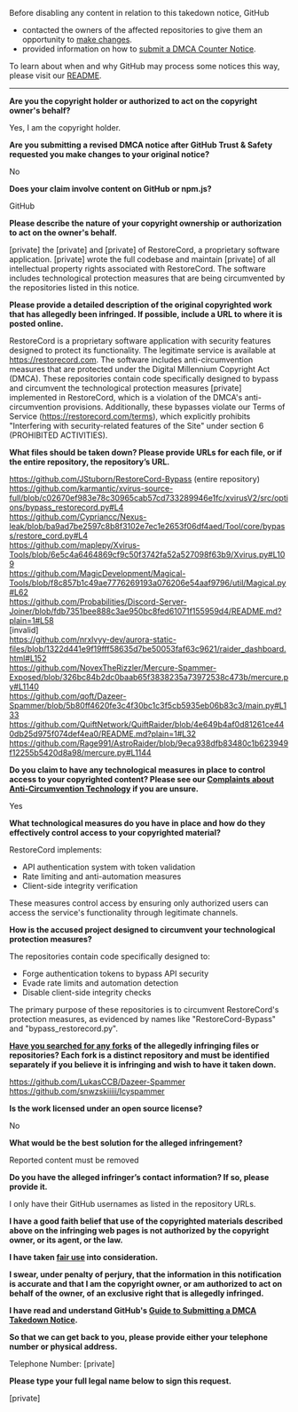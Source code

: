 Before disabling any content in relation to this takedown notice, GitHub
- contacted the owners of the affected repositories to give them an opportunity to [make changes](https://docs.github.com/en/github/site-policy/dmca-takedown-policy#a-how-does-this-actually-work).
- provided information on how to [submit a DMCA Counter Notice](https://docs.github.com/en/articles/guide-to-submitting-a-dmca-counter-notice).

To learn about when and why GitHub may process some notices this way, please visit our [README](https://github.com/github/dmca/blob/master/README.md#anatomy-of-a-takedown-notice).

---

**Are you the copyright holder or authorized to act on the copyright owner's behalf?**

Yes, I am the copyright holder.

**Are you submitting a revised DMCA notice after GitHub Trust & Safety requested you make changes to your original notice?**

No

**Does your claim involve content on GitHub or npm.js?**

GitHub

**Please describe the nature of your copyright ownership or authorization to act on the owner's behalf.**

[private] the [private] and [private] of RestoreCord, a proprietary software application. [private] wrote the full codebase and maintain [private] of all intellectual property rights associated with RestoreCord. The software includes technological protection measures that are being circumvented by the repositories listed in this notice.

**Please provide a detailed description of the original copyrighted work that has allegedly been infringed. If possible, include a URL to where it is posted online.**

RestoreCord is a proprietary software application with security features designed to protect its functionality. The legitimate service is available at https://restorecord.com. The software includes anti-circumvention measures that are protected under the Digital Millennium Copyright Act (DMCA). These repositories contain code specifically designed to bypass and circumvent the technological protection measures [private] implemented in RestoreCord, which is a violation of the DMCA's anti-circumvention provisions. Additionally, these bypasses violate our Terms of Service (https://restorecord.com/terms), which explicitly prohibits "Interfering with security-related features of the Site" under section 6 (PROHIBITED ACTIVITIES).

**What files should be taken down? Please provide URLs for each file, or if the entire repository, the repository’s URL.**

https://github.com/JStuborn/RestoreCord-Bypass (entire repository)  
https://github.com/karmantic/xvirus-source-full/blob/c02670ef983e78c30965cab57cd733289946e1fc/xvirusV2/src/options/bypass_restorecord.py#L4  
https://github.com/Cypriancc/Nexus-leak/blob/ba9ad7be2597c8b8f3102e7ec1e2653f06df4aed/Tool/core/bypass/restore_cord.py#L4  
https://github.com/maplepy/Xvirus-Tools/blob/6e5c4a6464869cf9c50f3742fa52a527098f63b9/Xvirus.py#L109  
https://github.com/MagicDevelopment/Magical-Tools/blob/f8c857b1c49ae7776269193a076206e54aaf9796/util/Magical.py#L62  
https://github.com/Probabilities/Discord-Server-Joiner/blob/fdb7351bee888c3ae950bc8fed61071f155959d4/README.md?plain=1#L58  
[invalid]  
https://github.com/nrxlvyy-dev/aurora-static-files/blob/1322d441e9f19fff58635d7be50053faf63c9621/raider_dashboard.html#L152  
https://github.com/NovexTheRizzler/Mercure-Spammer-Exposed/blob/326bc84b2dc0baab65f3838235a73972538c473b/mercure.py#L1140  
https://github.com/qoft/Dazeer-Spammer/blob/5b80ff4620fe3c4f30bc1c3f5cb5935eb06b83c3/main.py#L133  
https://github.com/QuiftNetwork/QuiftRaider/blob/4e649b4af0d81261ce440db25d975f074def4ea0/README.md?plain=1#L32  
https://github.com/Rage991/AstroRaider/blob/9eca938dfb83480c1b623949f12255b5420d8a98/mercure.py#L1144

**Do you claim to have any technological measures in place to control access to your copyrighted content? Please see our <a href="https://docs.github.com/articles/guide-to-submitting-a-dmca-takedown-notice#complaints-about-anti-circumvention-technology">Complaints about Anti-Circumvention Technology</a> if you are unsure.**

Yes

**What technological measures do you have in place and how do they effectively control access to your copyrighted material?**

RestoreCord implements:  
- API authentication system with token validation  
- Rate limiting and anti-automation measures  
- Client-side integrity verification

These measures control access by ensuring only authorized users can access the service's functionality through legitimate channels.

**How is the accused project designed to circumvent your technological protection measures?**

The repositories contain code specifically designed to:  
- Forge authentication tokens to bypass API security  
- Evade rate limits and automation detection  
- Disable client-side integrity checks

The primary purpose of these repositories is to circumvent RestoreCord's protection measures, as evidenced by names like "RestoreCord-Bypass" and "bypass_restorecord.py".

**<a href="https://docs.github.com/articles/dmca-takedown-policy#b-what-about-forks-or-whats-a-fork">Have you searched for any forks</a> of the allegedly infringing files or repositories? Each fork is a distinct repository and must be identified separately if you believe it is infringing and wish to have it taken down.**

https://github.com/LukasCCB/Dazeer-Spammer  
https://github.com/snwzskiiiii/Icyspammer

**Is the work licensed under an open source license?**

No

**What would be the best solution for the alleged infringement?**

Reported content must be removed

**Do you have the alleged infringer’s contact information? If so, please provide it.**

I only have their GitHub usernames as listed in the repository URLs.

**I have a good faith belief that use of the copyrighted materials described above on the infringing web pages is not authorized by the copyright owner, or its agent, or the law.**

**I have taken <a href="https://www.lumendatabase.org/topics/22">fair use</a> into consideration.**

**I swear, under penalty of perjury, that the information in this notification is accurate and that I am the copyright owner, or am authorized to act on behalf of the owner, of an exclusive right that is allegedly infringed.**

**I have read and understand GitHub's <a href="https://docs.github.com/articles/guide-to-submitting-a-dmca-takedown-notice/">Guide to Submitting a DMCA Takedown Notice</a>.**

**So that we can get back to you, please provide either your telephone number or physical address.**

Telephone Number: [private]

**Please type your full legal name below to sign this request.**

[private]
